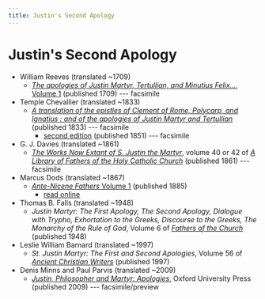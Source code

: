 ```yaml
---
title: Justin's Second Apology
---
```


# Justin's Second Apology

* William Reeves (translated ~1709)
  * [*The apologies of Justin Martyr, Tertullian, and Minutius Felix...*, Volume 1](https://archive.org/details/apologiesofjusti01reev) (published 1709) --- facsimile
* Temple Chevallier (translated ~1833)
  * [*A translation of the epistles of Clement of Rome, Polycarp, and Ignatius : and of the apologies of Justin Martyr and Tertullian*](https://archive.org/details/ATranslationOfTheEpistlesOfClement) (published 1833) --- facsimile
    * [second edition](https://archive.org/details/translationofepi00chev) (published 1851) --- facsimile
* G. J. Davies (translated ~1861)
  * [*The Works Now Extant of S. Justin the Martyr*](https://archive.org/details/worksnowextantof40just), volume 40 or 42 of [*A Library of Fathers of the Holy Catholic Church*](alibraryoffathers.html) (published 1861) --- facsimile
* Marcus Dods (translated ~1867)
  * [*Ante-Nicene Fathers* Volume 1](anf.html) (published 1885)
    * [read online](http://www.ccel.org/ccel/schaff/anf01.viii.iii.html)
* Thomas B. Falls (translated ~1948)
  * *Justin Martyr: The First Apology, The Second Apology, Dialogue with Trypho, Exhortation to the Greeks, Discourse to the Greeks, The Monarchy of the Rule of God*, Volume 6 of [*Fathers of the Church*](fathersofthechurch.html) (published 1948)
* Leslie William Barnard (translated ~1997)
  * *St. Justin Martyr: The First and Second Apologies*, Volume 56 of [*Ancient Christian Writers*](ancientchristianwriters.html) (published 1997)
* Denis Minns and Paul Parvis (translated ~2009)
  * [*Justin, Philosopher and Martyr: Apologies*](https://books.google.com/books?id=TFsVDAAAQBAJ), Oxford University Press (published 2009) --- facsimile/preview
